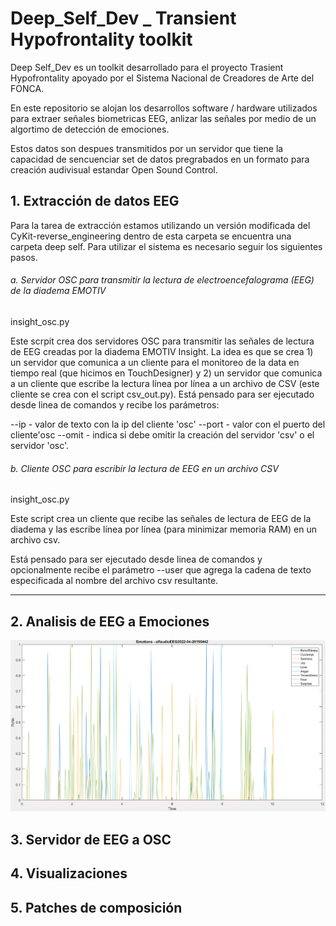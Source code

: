 # Deep_Self_Dev _ Transient Hypofrontality toolkit 

Deep Self_Dev es un toolkit desarrollado para el proyecto Trasient Hypofrontality apoyado por el Sistema Nacional de Creadores de Arte del FONCA. 

En este repositorio se alojan los desarrollos software / hardware utilizados para extraer señales biometricas EEG, anlizar las señales por medio de un algortimo 
de detección de emociones. 

Estos datos son despues transmitidos por un servidor que tiene la capacidad de sencuenciar set de datos pregrabados en un formato para creación audivisual estandar Open Sound Control. 

## 1. Extracción de datos EEG
Para la tarea de extracción estamos utilizando un versión modificada del CyKit-reverse_engineering dentro de esta carpeta se encuentra una carpeta deep self. Para utilizar el sistema es necesario seguir los siguientes pasos. 

###### a. Servidor OSC para transmitir la lectura de electroencefalograma (EEG) de la diadema EMOTIV

insight_osc.py

Este scrpit crea dos servidores OSC para transmitir las señales de lectura de EEG creadas por la diadema EMOTIV Insight. La idea es que se crea 1) un servidor que comunica a un cliente para el monitoreo de la data en tiempo real (que hicimos en TouchDesigner) y 2) un servidor que comunica a un cliente que escribe la lectura línea por línea a un archivo de CSV (este cliente se crea con el script csv_out.py).
Está pensado para ser ejecutado desde linea de comandos y recibe los parámetros:

--ip - valor de texto con la ip del cliente 'osc' --port - valor con el puerto del cliente'osc --omit - indica si debe omitir la creación del servidor 'csv' o el servidor 'osc'.

###### b. Cliente OSC para escribir la lectura de EEG en un archivo CSV

insight_osc.py

Este script crea un cliente que recibe las señales de lectura de EEG de la diadema y las escribe línea por línea (para minimizar memoria RAM) en un archivo csv.

Está pensado para ser ejecutado desde linea de comandos y opcionalmente recibe el parámetro --user que agrega la cadena de texto especificada al nombre del archivo csv resultante.

___________________________________________

## 2. Analisis de EEG a Emociones

![This is an image](https://github.com/interspecifics/Deep_Self_dev/blob/main/EEG2Emotions/resultados/graficas/alf_audio_EEG_2022-04-20_155442.PNG?raw=true)

## 3. Servidor de EEG a OSC

## 4. Visualizaciones

## 5. Patches de composición 
